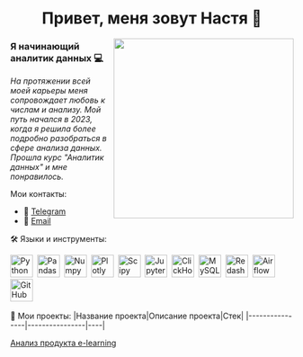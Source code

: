 <h1 align="center">Привет, меня зовут Настя 👋</h1>
<img align="right" src="https://giphy.com/gifs/cat-typing-E6jscXfv3AkWQ" width="320" height="320">

### Я начинающий аналитик данных 💻

*На протяжении всей моей карьеры меня сопровождает любовь к числам и анализу. Мой путь начался в 2023, когда я решила более подробно разобраться в сфере анализа данных. Прошла курс "Аналитик данных" и мне понравилось.*

Мои контакты:
* 📱 [Telegram](https://t.me/bashkova_nastia)
* 📨 [Email](mailto:bashkova.nastia@yandex.ru)

🛠️ Языки и инструменты:

<img src="https://img.shields.io/badge/python—white?logo=python&style=for—the—badge" title="Python" alt="Python" height="40"/>&nbsp; <img src="https://img.shields.io/badge/pandas—white?logo=pandas&logoColor=blue&style=for—the—badge" title="Pandas" alt="Pandas" height="40"/>&nbsp; 
<img src="https://img.shields.io/badge/numpy—white?logo=numpy&logoColor=blue&style=for—the—badge" title="Numpy" alt="Numpy" height="40"/>&nbsp; 
<img src="https://img.shields.io/badge/plotly—white?logo=plotly&logoColor=blue&style=for—the—badge" title="Plotly" alt="Plotly" height="40"/>&nbsp;
<img src="https://img.shields.io/badge/Scipy—white?logo=Scipy&logoColor=black&style=for—the—badge" title="Scipy" alt="Scipy" height="40"/>&nbsp; 
<img src="https://img.shields.io/badge/Jupyter_notebook—white?logo=Jupyter&style=for—the—badge" title="Jupyter" alt="Jupyter" height="40"/>&nbsp; 
<img src="https://img.shields.io/badge/Clickhouse—white?logo=Clickhouse&style=for—the—badge" title="ClickHouse" alt="ClickHouse" height="40"/>&nbsp; 
<img src="https://img.shields.io/badge/mySQL—white?logo=mySQL&s&style=for—the—badge" title="MySQL" alt="MySQL" height="40"/>&nbsp; 
<img src="https://img.shields.io/badge/redash—white?logo=redash&logoColor=black&style=for—the—badge" title="Redash" alt="Redash" height="40"/>&nbsp; 
<img src="https://img.shields.io/badge/Tableau—white?logo=Tableau&s&logoColor=yellow&style=for—the—badge" title="Airflow" alt="Airflow" height="40"/>&nbsp; 
<img src="https://img.shields.io/badge/github—white?logo=github&logoColor=black&style=for—the—badge" title="GitHub" alt="GitHub" height="40"/>&nbsp;

📑 Мои проекты:
|Название проекта|Описание проекта|Стек|
|----------------|----------------|----|

[Анализ продукта e-learning]() 

